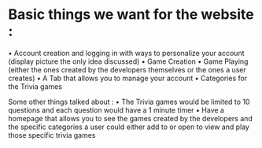 # Basic things we want for the website :
• Account creation and logging in with ways to personalize your account (display picture the only idea discussed)
• Game Creation
• Game Playing (either the ones created by the developers themselves or the ones a user creates)
• A Tab that allows you to manage your account
• Categories for the Trivia games

Some other things talked about :
• The Trivia games would be limited to 10 questions and each question would have a 1 minute timer
• Have a homepage that allows you to see the games created by the developers and the specific categories a user could either add to or open to view and play those specific trivia games
